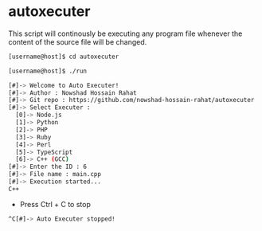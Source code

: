 # autoxecuter
This script will continously be executing any program file whenever the content of the source file will be changed.
```bash
[username@host]$ cd autoxecuter

[username@host]$ ./run

[#]-> Welcome to Auto Executer!
[#]-> Author : Nowshad Hossain Rahat
[#]-> Git repo : https://github.com/nowshad-hossain-rahat/autoxecuter
[#]-> Select Executer :
  [0]-> Node.js
  [1]-> Python
  [2]-> PHP
  [3]-> Ruby
  [4]-> Perl
  [5]-> TypeScript
  [6]-> C++ (GCC)
[#]-> Enter the ID : 6
[#]-> File name : main.cpp
[#]-> Execution started...
C++
```

* Press Ctrl + C to stop
```bash
^C[#]-> Auto Executer stopped!
```
